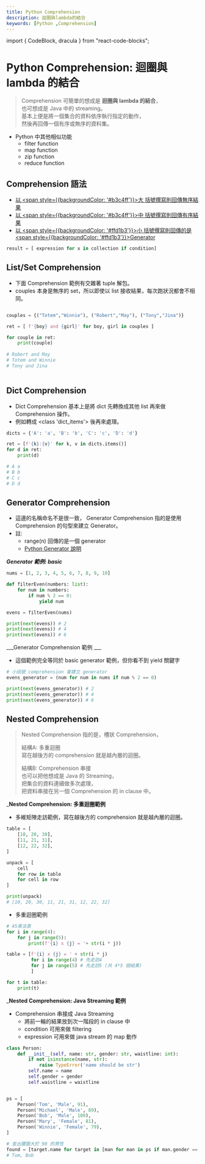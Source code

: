```yaml
---
title: Python Comprehension
description: 迴圈與lambda的結合
keywords: [Python ,Comprehension]
---
```

import { CodeBlock, dracula  } from "react-code-blocks";


# Python Comprehension: 迴圈與 lambda 的結合

> 
> Comprehension 可簡單的想成是 __迴圈與 lambda 的結合__，  
> 也可想成是 Java 中的 streaming。  
> 基本上便是將一個集合的資料依序執行指定的動作，    
> 然後再回傳一個有序或無序的資料集。    
>
 
* Python 中其他相似功能
    * filter function
    * map function
    * zip function
    * reduce function

## Comprehension 語法
* [以 <span style={{backgroundColor: '#b3c4ff'}}>大</span> 括號撰寫則回傳無序結果](#list_comp)
* [以 <span style={{backgroundColor: '#b3c4ff'}}>中</span> 括號撰寫則回傳有序結果](#list_comp)
* [以 <span style={{backgroundColor: '#ffd1b3'}}>小</span> 括號撰寫則回傳的是 <span style={{backgroundColor: '#ffd1b3'}}>Generator</span>](#generator_comprehension)
 
 
```python
result = [ expression for x in collection if condition]
```

## <span id='list_comp'>List/Set Comprehension</span>

* 下面 Comprehension 範例有交雜著 tuple 解包。 
* couples 本身是無序的 set，所以即使以 list 接收結果，每次跑狀況都會不相同。

```python

couples = {("Totem","Winnie"), ("Robert","May"), ("Tony","Jina")}

ret = [ f'{boy} and {girl}' for boy, girl in couples ]

for couple in ret:
    print(couple)
    
# Robert and May
# Totem and Winnie
# Tony and Jina
    
```

## Dict Comprehension

* Dict  Comprehension 基本上是將 dict 先轉換成其他 list 再來做 Comprehension 操作。  
* 例如轉成 <class 'dict_items'> 後再來處理。  

```python
dicts = {'A': 'a', 'B': 'b', 'C': 'c', 'D': 'd'}

ret = [f'{k}:{v}' for k, v in dicts.items()]
for d in ret:
    print(d)

# A a
# B b
# C c
# D d
```

## <span id='generator_comprehension'>Generator Comprehension</span>

* 這邊的名稱命名不是很一致， Generator Comprehension 指的是使用 Comprehension 的句型來建立 Generator。
* 註: 
    * range(n) 回傳的是一個 generator 
    * [Python Generator 說明](./Advanced/Python_2_Generator)

___Generator 範例: basic___

```python
nums = [1, 2, 3, 4, 5, 6, 7, 8, 9, 10]

def filterEven(numbers: list):
    for num in numbers:
        if num % 2 == 0:
            yield num

evens = filterEven(nums)

print(next(evens)) # 2
print(next(evens)) # 4
print(next(evens)) # 6
```

___Generator Comprehension 範例 ___

* 這個範例完全等同於 basic generator 範例，但你看不到 yield 關鍵字

```python
# 小括號 comprehension 會建立 generator
evens_generator = (num for num in nums if num % 2 == 0)

print(next(evens_generator)) # 2
print(next(evens_generator)) # 4
print(next(evens_generator)) # 6
```


## Nested Comprehension
> 
> Nested Comprehension 指的是，槽狀 Comprehension，  
> 
> 結構A: 多重迴圈  
> 寫在越後方的 comprehension 就是越內層的迴圈。  
> 
> 
> 結構B: Comprehension 串接  
> 也可以把他想成是 Java 的 Streaming，  
> 把集合的資料連續做多次處理，  
> 把資料串接在另一個 Comprehension 的 in clause 中。    
> 


___Nested Comprehension: 多重迴圈範例__

* 多維矩陣走訪範例，寫在越後方的 comprehension 就是越內層的迴圈。

```python
table = [
    [10, 20, 30],
    [11, 21, 31],
    [12, 22, 32],
]

unpack = [
    cell 
    for row in table
    for cell in row
]

print(unpack)
# [10, 20, 30, 11, 21, 31, 12, 22, 32]

```

* 多重迴圈範例

```python
# 45乘法表
for i in range(4):
    for j in range(5):
        print(f'{i} x {j} = '+ str(i * j))

table = [f'{i} x {j} = ' + str(i * j)
         for i in range(4) # 先走訪4
         for j in range(5) # 先走訪5 (共 4*5 個結果)
         ]

for t in table:
    print(t)
```

___Nested Comprehension: Java Streaming 範例__

* Comprehension 串接成 Java Streaming 
    * 將前一輪的結果放到次一階段的 in clause 中 
    * condition 可用來做 filtering 
    * expression 可用來做 java stream 的 map 動作 

```python
class Person:
    def __init__(self, name: str, gender: str, waistline: int):
        if not isinstance(name, str):
            raise TypeError('name should be str')
        self.name = name
        self.gender = gender
        self.waistline = waistline


ps = [
    Person('Tom', 'Male', 91),
    Person('Michael', 'Male', 89),
    Person('Bob', 'Male', 100),
    Person('Mary', 'Female', 81),
    Person('Winnie', 'Female', 79),
]

# 查出腰圍大於 90 的男性
found = [target.name for target in [man for man in ps if man.gender == 'Male'] if target.waistline > 90]
# Tom, Bob

```